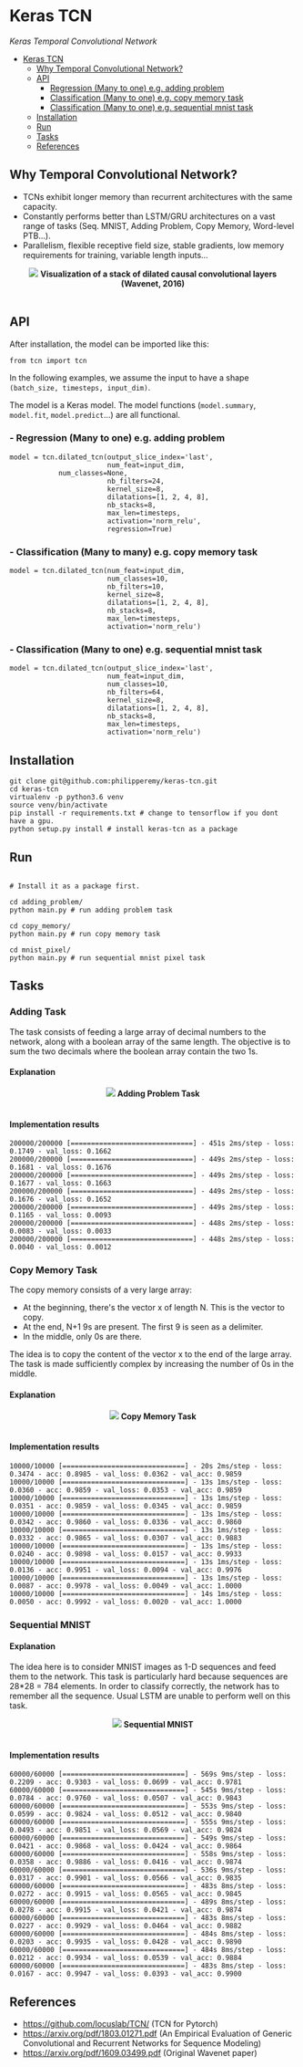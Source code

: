 # Keras TCN
*Keras Temporal Convolutional Network*

 * [Keras TCN](#keras-tcn)
    * [Why Temporal Convolutional Network?](#why-temporal-convolutional-network)
    * [API](#api)
       * [Regression (Many to one) e.g. adding problem](#--regression-many-to-one-eg-adding-problem)
       * [Classification (Many to one) e.g. copy memory task](#--classification-many-to-one-eg-copy-memory-task)
       * [Classification (Many to one) e.g. sequential mnist task](#--classification-many-to-one-eg-sequential-mnist-task)
    * [Installation](#installation)
    * [Run](#run)
    * [Tasks](#tasks)
    * [References](#references)

## Why Temporal Convolutional Network?

- TCNs exhibit longer memory than recurrent architectures with the same capacity.
- Constantly performs better than LSTM/GRU architectures on a vast range of tasks (Seq. MNIST, Adding Problem, Copy Memory, Word-level PTB...).
- Parallelism, flexible receptive field size, stable gradients, low memory requirements for training, variable length inputs...

<p align="center">
  <img src="misc/Dilated_Conv.png">
  <b>Visualization of a stack of dilated causal convolutional layers (Wavenet, 2016)</b><br><br>
</p>

## API

After installation, the model can be imported like this:

```
from tcn import tcn
```

In the following examples, we assume the input to have a shape `(batch_size, timesteps, input_dim)`.

The model is a Keras model. The model functions (`model.summary`, `model.fit`, `model.predict`...) are all functional.



### - Regression (Many to one) e.g. adding problem

```
model = tcn.dilated_tcn(output_slice_index='last',
                        num_feat=input_dim,
			num_classes=None,
                        nb_filters=24,
                        kernel_size=8,
                        dilatations=[1, 2, 4, 8],
                        nb_stacks=8,
                        max_len=timesteps,
                        activation='norm_relu',
                        regression=True)
```

### - Classification (Many to many) e.g. copy memory task

```
model = tcn.dilated_tcn(num_feat=input_dim,
                        num_classes=10,
                        nb_filters=10,
                        kernel_size=8,
                        dilatations=[1, 2, 4, 8],
                        nb_stacks=8,
                        max_len=timesteps,
                        activation='norm_relu')
```

### - Classification (Many to one) e.g. sequential mnist task

```
model = tcn.dilated_tcn(output_slice_index='last',
                        num_feat=input_dim,
                        num_classes=10,
                        nb_filters=64,
                        kernel_size=8,
                        dilatations=[1, 2, 4, 8],
                        nb_stacks=8,
                        max_len=timesteps,
                        activation='norm_relu')
```

## Installation

```
git clone git@github.com:philipperemy/keras-tcn.git
cd keras-tcn
virtualenv -p python3.6 venv
source venv/bin/activate
pip install -r requirements.txt # change to tensorflow if you dont have a gpu.
python setup.py install # install keras-tcn as a package
```

## Run

```

# Install it as a package first.

cd adding_problem/
python main.py # run adding problem task

cd copy_memory/
python main.py # run copy memory task

cd mnist_pixel/
python main.py # run sequential mnist pixel task
```

## Tasks

### Adding Task

The task consists of feeding a large array of decimal numbers to the network, along with a boolean array of the same length. The objective is to sum the two decimals where the boolean array contain the two 1s.

#### Explanation

<p align="center">
  <img src="misc/Adding_Task.png">
  <b>Adding Problem Task</b><br><br>
</p>

#### Implementation results

```
200000/200000 [==============================] - 451s 2ms/step - loss: 0.1749 - val_loss: 0.1662
200000/200000 [==============================] - 449s 2ms/step - loss: 0.1681 - val_loss: 0.1676
200000/200000 [==============================] - 449s 2ms/step - loss: 0.1677 - val_loss: 0.1663
200000/200000 [==============================] - 449s 2ms/step - loss: 0.1676 - val_loss: 0.1652
200000/200000 [==============================] - 449s 2ms/step - loss: 0.1165 - val_loss: 0.0093
200000/200000 [==============================] - 448s 2ms/step - loss: 0.0083 - val_loss: 0.0033
200000/200000 [==============================] - 448s 2ms/step - loss: 0.0040 - val_loss: 0.0012
```

### Copy Memory Task

The copy memory consists of a very large array:
- At the beginning, there's the vector x of length N. This is the vector to copy.
- At the end, N+1 9s are present. The first 9 is seen as a delimiter.
- In the middle, only 0s are there.

The idea is to copy the content of the vector x to the end of the large array. The task is made sufficiently complex by increasing the number of 0s in the middle.

#### Explanation

<p align="center">
  <img src="misc/Copy_Memory_Task.png">
  <b>Copy Memory Task</b><br><br>
</p>

#### Implementation results

```
10000/10000 [==============================] - 20s 2ms/step - loss: 0.3474 - acc: 0.8985 - val_loss: 0.0362 - val_acc: 0.9859
10000/10000 [==============================] - 13s 1ms/step - loss: 0.0360 - acc: 0.9859 - val_loss: 0.0353 - val_acc: 0.9859
10000/10000 [==============================] - 13s 1ms/step - loss: 0.0351 - acc: 0.9859 - val_loss: 0.0345 - val_acc: 0.9859
10000/10000 [==============================] - 13s 1ms/step - loss: 0.0342 - acc: 0.9860 - val_loss: 0.0336 - val_acc: 0.9860
10000/10000 [==============================] - 13s 1ms/step - loss: 0.0332 - acc: 0.9865 - val_loss: 0.0307 - val_acc: 0.9883
10000/10000 [==============================] - 13s 1ms/step - loss: 0.0240 - acc: 0.9898 - val_loss: 0.0157 - val_acc: 0.9933
10000/10000 [==============================] - 13s 1ms/step - loss: 0.0136 - acc: 0.9951 - val_loss: 0.0094 - val_acc: 0.9976
10000/10000 [==============================] - 13s 1ms/step - loss: 0.0087 - acc: 0.9978 - val_loss: 0.0049 - val_acc: 1.0000
10000/10000 [==============================] - 14s 1ms/step - loss: 0.0050 - acc: 0.9992 - val_loss: 0.0020 - val_acc: 1.0000
```

### Sequential MNIST

#### Explanation

The idea here is to consider MNIST images as 1-D sequences and feed them to the network. This task is particularly hard because sequences are 28*28 = 784 elements. In order to classify correctly, the network has to remember all the sequence. Usual LSTM are unable to perform well on this task.

<p align="center">
  <img src="misc/Sequential_MNIST_Task.png">
  <b>Sequential MNIST</b><br><br>
</p>

#### Implementation results

```
60000/60000 [==============================] - 569s 9ms/step - loss: 0.2209 - acc: 0.9303 - val_loss: 0.0699 - val_acc: 0.9781
60000/60000 [==============================] - 545s 9ms/step - loss: 0.0784 - acc: 0.9760 - val_loss: 0.0507 - val_acc: 0.9843
60000/60000 [==============================] - 553s 9ms/step - loss: 0.0599 - acc: 0.9824 - val_loss: 0.0512 - val_acc: 0.9840
60000/60000 [==============================] - 555s 9ms/step - loss: 0.0493 - acc: 0.9851 - val_loss: 0.0569 - val_acc: 0.9824
60000/60000 [==============================] - 549s 9ms/step - loss: 0.0421 - acc: 0.9868 - val_loss: 0.0424 - val_acc: 0.9864
60000/60000 [==============================] - 558s 9ms/step - loss: 0.0358 - acc: 0.9886 - val_loss: 0.0416 - val_acc: 0.9874
60000/60000 [==============================] - 536s 9ms/step - loss: 0.0317 - acc: 0.9901 - val_loss: 0.0566 - val_acc: 0.9835
60000/60000 [==============================] - 483s 8ms/step - loss: 0.0272 - acc: 0.9915 - val_loss: 0.0565 - val_acc: 0.9845
60000/60000 [==============================] - 489s 8ms/step - loss: 0.0278 - acc: 0.9915 - val_loss: 0.0421 - val_acc: 0.9874
60000/60000 [==============================] - 483s 8ms/step - loss: 0.0227 - acc: 0.9929 - val_loss: 0.0464 - val_acc: 0.9882
60000/60000 [==============================] - 484s 8ms/step - loss: 0.0203 - acc: 0.9935 - val_loss: 0.0428 - val_acc: 0.9890
60000/60000 [==============================] - 484s 8ms/step - loss: 0.0212 - acc: 0.9934 - val_loss: 0.0539 - val_acc: 0.9884
60000/60000 [==============================] - 483s 8ms/step - loss: 0.0167 - acc: 0.9947 - val_loss: 0.0393 - val_acc: 0.9900
```



## References
- https://github.com/locuslab/TCN/ (TCN for Pytorch)
- https://arxiv.org/pdf/1803.01271.pdf (An Empirical Evaluation of Generic Convolutional and Recurrent Networks
for Sequence Modeling)
- https://arxiv.org/pdf/1609.03499.pdf (Original Wavenet paper)
